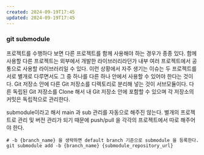 ```yaml
---
created: 2024-09-19T17:45
updated: 2024-09-19T17:45
---
```

### git submodule

프로젝트를 수행하다 보면 다른 프로젝트를 함께 사용해야 하는 경우가 종종 있다.
함께 사용할 다른 프로젝트는 외부에서 개발한 라이브러리라던가 내부 여러 프로젝트에서 공통으로 사용할 라이브러리일 수 있다.
이런 상황에서 자주 생기는 이슈는 두 프로젝트를 서로 별개로 다루면서도 그 중 하나를 다른 하나 안에서 사용할 수 있어야 한다는 것이다.
Git 저장소 안에 다른 Git 저장소를 디렉토리로 분리해 넣는 것이 서브모듈이다. 다른 독립된 Git 저장소를 Clone 해서 내 Git 저장소 안에 포함할 수 있으며 각 저장소의 커밋은 독립적으로 관리한다.

submodule이라고 해서 main 과 sub 관리를 자동으로 해주진 않는다.
별개의 프로젝트로 관리 및 버전 관리가 되기 때문에 push/pull 을 각각의 프로젝트에서 따로 해주어야 한다.

```shell
# -b {branch_name} 을 생략하면 default branch 기준으로 submodule 을 등록한다.
git submodule add -b {branch_name} {submodule_repository_url}
```
